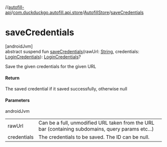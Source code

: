//[autofill-api](../../../index.md)/[com.duckduckgo.autofill.api.store](../index.md)/[AutofillStore](index.md)/[saveCredentials](save-credentials.md)

# saveCredentials

[androidJvm]\
abstract suspend fun [saveCredentials](save-credentials.md)(rawUrl: [String](https://kotlinlang.org/api/latest/jvm/stdlib/kotlin/-string/index.html), credentials: [LoginCredentials](../../com.duckduckgo.autofill.api.domain.app/-login-credentials/index.md)): [LoginCredentials](../../com.duckduckgo.autofill.api.domain.app/-login-credentials/index.md)?

Save the given credentials for the given URL

#### Return

The saved credential if it saved successfully, otherwise null

#### Parameters

androidJvm

| | |
|---|---|
| rawUrl | Can be a full, unmodified URL taken from the URL bar (containing subdomains, query params etc...) |
| credentials | The credentials to be saved. The ID can be null. |
